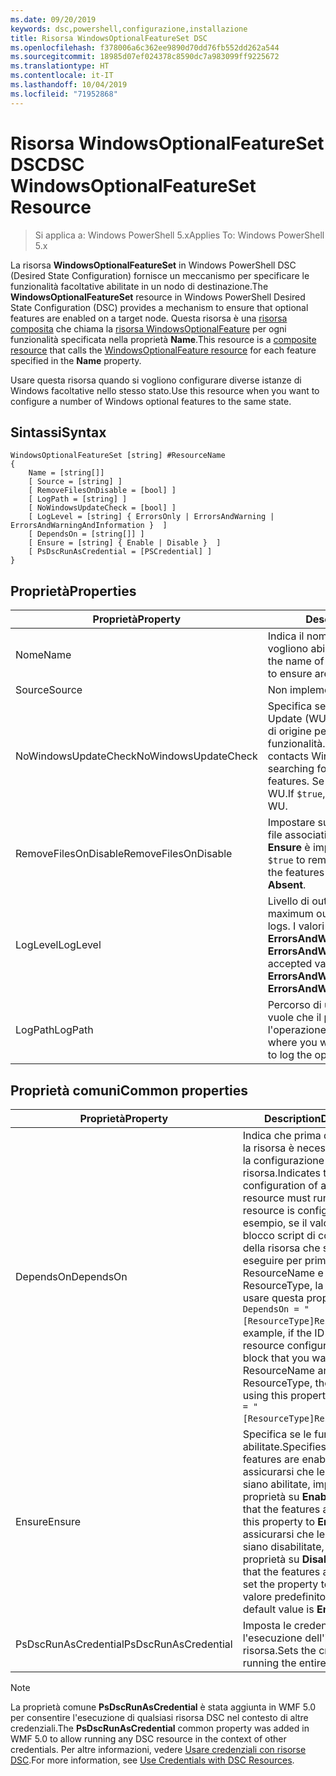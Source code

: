 ```yaml
---
ms.date: 09/20/2019
keywords: dsc,powershell,configurazione,installazione
title: Risorsa WindowsOptionalFeatureSet DSC
ms.openlocfilehash: f378006a6c362ee9890d70dd76fb552dd262a544
ms.sourcegitcommit: 18985d07ef024378c8590dc7a983099ff9225672
ms.translationtype: HT
ms.contentlocale: it-IT
ms.lasthandoff: 10/04/2019
ms.locfileid: "71952868"
---
```

# <a name="dsc-windowsoptionalfeatureset-resource"></a><span data-ttu-id="4d4f1-103">Risorsa WindowsOptionalFeatureSet DSC</span><span class="sxs-lookup"><span data-stu-id="4d4f1-103">DSC WindowsOptionalFeatureSet Resource</span></span>

> <span data-ttu-id="4d4f1-104">Si applica a: Windows PowerShell 5.x</span><span class="sxs-lookup"><span data-stu-id="4d4f1-104">Applies To: Windows PowerShell 5.x</span></span>

<span data-ttu-id="4d4f1-105">La risorsa **WindowsOptionalFeatureSet** in Windows PowerShell DSC (Desired State Configuration) fornisce un meccanismo per specificare le funzionalità facoltative abilitate in un nodo di destinazione.</span><span class="sxs-lookup"><span data-stu-id="4d4f1-105">The **WindowsOptionalFeatureSet** resource in Windows PowerShell Desired State Configuration (DSC) provides a mechanism to ensure that optional features are enabled on a target node.</span></span> <span data-ttu-id="4d4f1-106">Questa risorsa è una [risorsa composita](../../../resources/authoringResourceComposite.md) che chiama la [risorsa WindowsOptionalFeature](windowsOptionalFeatureResource.md) per ogni funzionalità specificata nella proprietà **Name**.</span><span class="sxs-lookup"><span data-stu-id="4d4f1-106">This resource is a [composite resource](../../../resources/authoringResourceComposite.md) that calls the [WindowsOptionalFeature resource](windowsOptionalFeatureResource.md) for each feature specified in the **Name** property.</span></span>

<span data-ttu-id="4d4f1-107">Usare questa risorsa quando si vogliono configurare diverse istanze di Windows facoltative nello stesso stato.</span><span class="sxs-lookup"><span data-stu-id="4d4f1-107">Use this resource when you want to configure a number of Windows optional features to the same state.</span></span>

## <a name="syntax"></a><span data-ttu-id="4d4f1-108">Sintassi</span><span class="sxs-lookup"><span data-stu-id="4d4f1-108">Syntax</span></span>

```Syntax
WindowsOptionalFeatureSet [string] #ResourceName
{
    Name = [string[]]
    [ Source = [string] ]
    [ RemoveFilesOnDisable = [bool] ]
    [ LogPath = [string] ]
    [ NoWindowsUpdateCheck = [bool] ]
    [ LogLevel = [string] { ErrorsOnly | ErrorsAndWarning | ErrorsAndWarningAndInformation }  ]
    [ DependsOn = [string[]] ]
    [ Ensure = [string] { Enable | Disable }  ]
    [ PsDscRunAsCredential = [PSCredential] ]
}
```

## <a name="properties"></a><span data-ttu-id="4d4f1-109">Proprietà</span><span class="sxs-lookup"><span data-stu-id="4d4f1-109">Properties</span></span>

|<span data-ttu-id="4d4f1-110">Proprietà</span><span class="sxs-lookup"><span data-stu-id="4d4f1-110">Property</span></span> |<span data-ttu-id="4d4f1-111">Description</span><span class="sxs-lookup"><span data-stu-id="4d4f1-111">Description</span></span> |
|---|---|
|<span data-ttu-id="4d4f1-112">Nome</span><span class="sxs-lookup"><span data-stu-id="4d4f1-112">Name</span></span> |<span data-ttu-id="4d4f1-113">Indica il nome delle funzionalità che si vogliono abilitare o disabilitare.</span><span class="sxs-lookup"><span data-stu-id="4d4f1-113">Indicates the name of the features that you want to ensure are enabled or disabled.</span></span> |
|<span data-ttu-id="4d4f1-114">Source</span><span class="sxs-lookup"><span data-stu-id="4d4f1-114">Source</span></span> |<span data-ttu-id="4d4f1-115">Non implementata.</span><span class="sxs-lookup"><span data-stu-id="4d4f1-115">Not implemented.</span></span> |
|<span data-ttu-id="4d4f1-116">NoWindowsUpdateCheck</span><span class="sxs-lookup"><span data-stu-id="4d4f1-116">NoWindowsUpdateCheck</span></span> |<span data-ttu-id="4d4f1-117">Specifica se DISM contatta Windows Update (WU) durante la ricerca dei file di origine per abilitare le funzionalità.</span><span class="sxs-lookup"><span data-stu-id="4d4f1-117">Specifies whether DISM contacts Windows Update (WU) when searching for the source files to enable features.</span></span> <span data-ttu-id="4d4f1-118">Se `$true`, DISM non contatta WU.</span><span class="sxs-lookup"><span data-stu-id="4d4f1-118">If `$true`, DISM does not contact WU.</span></span> |
|<span data-ttu-id="4d4f1-119">RemoveFilesOnDisable</span><span class="sxs-lookup"><span data-stu-id="4d4f1-119">RemoveFilesOnDisable</span></span> |<span data-ttu-id="4d4f1-120">Impostare su `$true` per rimuovere tutti i file associati alle funzionalità quando **Ensure** è impostata su **Absent**.</span><span class="sxs-lookup"><span data-stu-id="4d4f1-120">Set to `$true` to remove all files associated with the features when **Ensure** is set to **Absent**.</span></span> |
|<span data-ttu-id="4d4f1-121">LogLevel</span><span class="sxs-lookup"><span data-stu-id="4d4f1-121">LogLevel</span></span> |<span data-ttu-id="4d4f1-122">Livello di output massimo per i log.</span><span class="sxs-lookup"><span data-stu-id="4d4f1-122">The maximum output level shown in the logs.</span></span> <span data-ttu-id="4d4f1-123">I valori accettati sono: **ErrorsOnly**, **ErrorsAndWarning** e **ErrorsAndWarningAndInformation**.</span><span class="sxs-lookup"><span data-stu-id="4d4f1-123">The accepted values are: **ErrorsOnly**, **ErrorsAndWarning**, and **ErrorsAndWarningAndInformation**.</span></span> |
|<span data-ttu-id="4d4f1-124">LogPath</span><span class="sxs-lookup"><span data-stu-id="4d4f1-124">LogPath</span></span> |<span data-ttu-id="4d4f1-125">Percorso di un file di registro in cui si vuole che il provider di risorse registri l'operazione.</span><span class="sxs-lookup"><span data-stu-id="4d4f1-125">The path to a log file where you want the resource provider to log the operation.</span></span> |

## <a name="common-properties"></a><span data-ttu-id="4d4f1-126">Proprietà comuni</span><span class="sxs-lookup"><span data-stu-id="4d4f1-126">Common properties</span></span>

|<span data-ttu-id="4d4f1-127">Proprietà</span><span class="sxs-lookup"><span data-stu-id="4d4f1-127">Property</span></span> |<span data-ttu-id="4d4f1-128">Description</span><span class="sxs-lookup"><span data-stu-id="4d4f1-128">Description</span></span> |
|---|---|
|<span data-ttu-id="4d4f1-129">DependsOn</span><span class="sxs-lookup"><span data-stu-id="4d4f1-129">DependsOn</span></span> |<span data-ttu-id="4d4f1-130">Indica che prima di configurare la risorsa è necessario eseguire la configurazione di un'altra risorsa.</span><span class="sxs-lookup"><span data-stu-id="4d4f1-130">Indicates that the configuration of another resource must run before this resource is configured.</span></span> <span data-ttu-id="4d4f1-131">Ad esempio, se il valore di ID del blocco script di configurazione della risorsa che si vuole eseguire per primo è ResourceName e il tipo è ResourceType, la sintassi per usare questa proprietà è `DependsOn = "[ResourceType]ResourceName"`.</span><span class="sxs-lookup"><span data-stu-id="4d4f1-131">For example, if the ID of the resource configuration script block that you want to run first is ResourceName and its type is ResourceType, the syntax for using this property is `DependsOn = "[ResourceType]ResourceName"`.</span></span> |
|<span data-ttu-id="4d4f1-132">Ensure</span><span class="sxs-lookup"><span data-stu-id="4d4f1-132">Ensure</span></span> |<span data-ttu-id="4d4f1-133">Specifica se le funzionalità sono abilitate.</span><span class="sxs-lookup"><span data-stu-id="4d4f1-133">Specifies whether the features are enabled.</span></span> <span data-ttu-id="4d4f1-134">Per assicurarsi che le funzionalità siano abilitate, impostare questa proprietà su **Enable**.</span><span class="sxs-lookup"><span data-stu-id="4d4f1-134">To ensure that the features are enabled, set this property to **Enable**.</span></span> <span data-ttu-id="4d4f1-135">Per assicurarsi che le funzionalità siano disabilitate, impostare la proprietà su **Disable**.</span><span class="sxs-lookup"><span data-stu-id="4d4f1-135">To ensure that the features are disabled, set the property to **Disable**.</span></span> <span data-ttu-id="4d4f1-136">Il valore predefinito è **Enable**.</span><span class="sxs-lookup"><span data-stu-id="4d4f1-136">The default value is **Enable**.</span></span> |
|<span data-ttu-id="4d4f1-137">PsDscRunAsCredential</span><span class="sxs-lookup"><span data-stu-id="4d4f1-137">PsDscRunAsCredential</span></span> |<span data-ttu-id="4d4f1-138">Imposta le credenziali per l'esecuzione dell'intera risorsa.</span><span class="sxs-lookup"><span data-stu-id="4d4f1-138">Sets the credential for running the entire resource as.</span></span> |

> [!NOTE]
> <span data-ttu-id="4d4f1-139">La proprietà comune **PsDscRunAsCredential** è stata aggiunta in WMF 5.0 per consentire l'esecuzione di qualsiasi risorsa DSC nel contesto di altre credenziali.</span><span class="sxs-lookup"><span data-stu-id="4d4f1-139">The **PsDscRunAsCredential** common property was added in WMF 5.0 to allow running any DSC resource in the context of other credentials.</span></span> <span data-ttu-id="4d4f1-140">Per altre informazioni, vedere [Usare credenziali con risorse DSC](../../../configurations/runasuser.md).</span><span class="sxs-lookup"><span data-stu-id="4d4f1-140">For more information, see [Use Credentials with DSC Resources](../../../configurations/runasuser.md).</span></span>